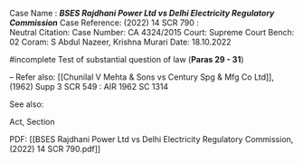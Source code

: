 Case Name : ***BSES Rajdhani Power Ltd vs Delhi Electricity Regulatory Commission***
Case Reference: (2022) 14 SCR 790 :  
Neutral Citation:
Case Number: CA 4324/2015
Court: Supreme Court
Bench: 02
Coram: S Abdul Nazeer, Krishna Murari
Date: 18.10.2022

#incomplete  Test of substantial question of law (**Paras 29 - 31**)

–
Refer also:
[[Chunilal V Mehta & Sons vs Century Spg & Mfg Co Ltd]], (1962) Supp 3 SCR 549 : AIR 1962 SC 1314

See also:
 
Act, Section

PDF:
[[BSES Rajdhani Power Ltd vs Delhi Electricity Regulatory Commission, (2022) 14 SCR 790.pdf]]